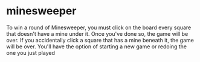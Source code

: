 # minesweeper

To win a round of Minesweeper, you must click on the board every square that doesn't have a mine under it. Once you've done so, the game will be over. If you accidentally click a square that has a mine beneath it, the game will be over. You'll have the option of starting a new game or redoing the one you just played
